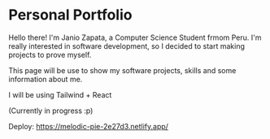 # Personal Portfolio

Hello there! I'm Janio Zapata, a Computer Science Student frmom Peru. I'm really interested in software development, so I decided to start making projects to prove myself.

This page will be use to show my software projects, skills and some information about me.

I will be using Tailwind + React

(Currently in progress :p)

Deploy: https://melodic-pie-2e27d3.netlify.app/
